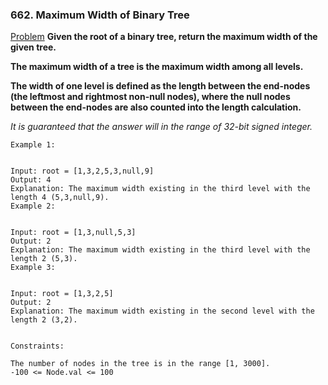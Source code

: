 ### 662. Maximum Width of Binary Tree

[Problem](https://leetcode.com/problems/maximum-width-of-binary-tree/)
**Given the root of a binary tree, return the maximum width of the given tree.**

**The maximum width of a tree is the maximum width among all levels.**

**The width of one level is defined as the length between the end-nodes (the leftmost and rightmost non-null nodes), where the null nodes between the end-nodes are also counted into the length calculation.**

*It is guaranteed that the answer will in the range of 32-bit signed integer.*

 
```
Example 1:


Input: root = [1,3,2,5,3,null,9]
Output: 4
Explanation: The maximum width existing in the third level with the length 4 (5,3,null,9).
Example 2:


Input: root = [1,3,null,5,3]
Output: 2
Explanation: The maximum width existing in the third level with the length 2 (5,3).
Example 3:


Input: root = [1,3,2,5]
Output: 2
Explanation: The maximum width existing in the second level with the length 2 (3,2).
 

Constraints:

The number of nodes in the tree is in the range [1, 3000].
-100 <= Node.val <= 100
```